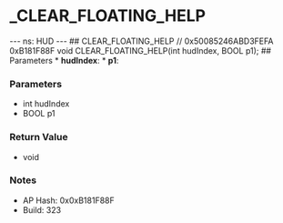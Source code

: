 # _CLEAR_FLOATING_HELP

--- ns: HUD --- ## CLEAR_FLOATING_HELP  // 0x50085246ABD3FEFA 0xB181F88F void CLEAR_FLOATING_HELP(int hudIndex, BOOL p1);  ## Parameters * **hudIndex**: * **p1**:

### Parameters
* int hudIndex
* BOOL p1

### Return Value
* void

### Notes
* AP Hash: 0x0xB181F88F
* Build: 323

